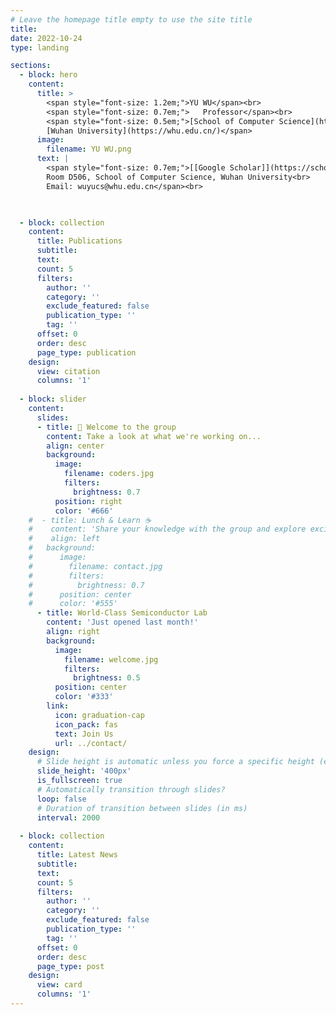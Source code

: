 ```yaml
---
# Leave the homepage title empty to use the site title
title:
date: 2022-10-24
type: landing

sections:
  - block: hero
    content:
      title: >
        <span style="font-size: 1.2em;">YU WU</span><br>
        <span style="font-size: 0.7em;">   Professor</span><br>
        <span style="font-size: 0.5em;">[School of Computer Science](https://cs.whu.edu.cn/)<br>
        [Wuhan University](https://whu.edu.cn/)</span>
      image:
        filename: YU WU.png
      text: |
        <span style="font-size: 0.7em;">[[Google Scholar]](https://scholar.google.com.au/citations?user=23SZHUwAAAAJ&hl=en) [[GitHub]](https://github.com/Yu-Wu) [[中文主页]](https://cs.whu.edu.cn/info/1019/3355.htm)<br>
        Room D506, School of Computer Science, Wuhan University<br>
        Email: wuyucs@whu.edu.cn</span><br>


  
  - block: collection
    content:
      title: Publications
      subtitle:
      text:
      count: 5
      filters:
        author: ''
        category: ''
        exclude_featured: false
        publication_type: ''
        tag: ''
      offset: 0
      order: desc
      page_type: publication
    design:
      view: citation
      columns: '1'
    
  - block: slider
    content:
      slides:
      - title: 👋 Welcome to the group
        content: Take a look at what we're working on...
        align: center
        background:
          image:
            filename: coders.jpg
            filters:
              brightness: 0.7
          position: right
          color: '#666'
    #  - title: Lunch & Learn ☕️
    #    content: 'Share your knowledge with the group and explore exciting new topics together!'
    #    align: left
    #   background:
    #      image:
    #        filename: contact.jpg
    #        filters:
    #          brightness: 0.7
    #      position: center
    #      color: '#555'
      - title: World-Class Semiconductor Lab
        content: 'Just opened last month!'
        align: right
        background:
          image:
            filename: welcome.jpg
            filters:
              brightness: 0.5
          position: center
          color: '#333'
        link:
          icon: graduation-cap
          icon_pack: fas
          text: Join Us
          url: ../contact/
    design:
      # Slide height is automatic unless you force a specific height (e.g. '400px')
      slide_height: '400px'
      is_fullscreen: true
      # Automatically transition through slides?
      loop: false
      # Duration of transition between slides (in ms)
      interval: 2000
    
  - block: collection
    content:
      title: Latest News
      subtitle:
      text:
      count: 5
      filters:
        author: ''
        category: ''
        exclude_featured: false
        publication_type: ''
        tag: ''
      offset: 0
      order: desc
      page_type: post
    design:
      view: card
      columns: '1'
---
```

